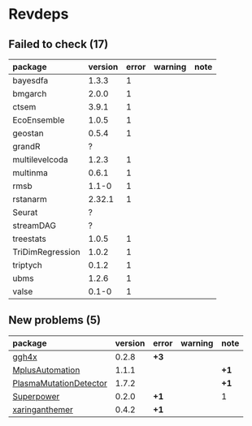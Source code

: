 # Revdeps

## Failed to check (17)

|package          |version |error |warning |note |
|:----------------|:-------|:-----|:-------|:----|
|bayesdfa         |1.3.3   |1     |        |     |
|bmgarch          |2.0.0   |1     |        |     |
|ctsem            |3.9.1   |1     |        |     |
|EcoEnsemble      |1.0.5   |1     |        |     |
|geostan          |0.5.4   |1     |        |     |
|grandR           |?       |      |        |     |
|multilevelcoda   |1.2.3   |1     |        |     |
|multinma         |0.6.1   |1     |        |     |
|rmsb             |1.1-0   |1     |        |     |
|rstanarm         |2.32.1  |1     |        |     |
|Seurat           |?       |      |        |     |
|streamDAG        |?       |      |        |     |
|treestats        |1.0.5   |1     |        |     |
|TriDimRegression |1.0.2   |1     |        |     |
|triptych         |0.1.2   |1     |        |     |
|ubms             |1.2.6   |1     |        |     |
|valse            |0.1-0   |1     |        |     |

## New problems (5)

|package                |version |error  |warning |note   |
|:----------------------|:-------|:------|:-------|:------|
|[ggh4x](problems.md#ggh4x)|0.2.8   |__+3__ |        |       |
|[MplusAutomation](problems.md#mplusautomation)|1.1.1   |       |        |__+1__ |
|[PlasmaMutationDetector](problems.md#plasmamutationdetector)|1.7.2   |       |        |__+1__ |
|[Superpower](problems.md#superpower)|0.2.0   |__+1__ |        |1      |
|[xaringanthemer](problems.md#xaringanthemer)|0.4.2   |__+1__ |        |       |

